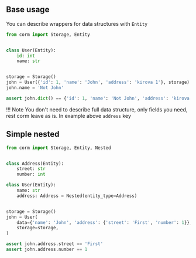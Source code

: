 ## Base usage

You can describe wrappers for data structures with `Entity`

```python
from corm import Storage, Entity


class User(Entity):
    id: int
    name: str


storage = Storage()
john = User({'id': 1, 'name': 'John', 'address': 'kirova 1'}, storage)
john.name = 'Not John'

assert john.dict() == {'id': 1, 'name': 'Not John', 'address': 'kirova 1'}
```

!!! Note
    You don't need to describe full data structure, only fields you need, rest corm leave as is. In example above `address` key


## Simple nested

```python
from corm import Storage, Entity, Nested


class Address(Entity):
    street: str
    number: int

class User(Entity):
    name: str
    address: Address = Nested(entity_type=Address)


storage = Storage()
john = User(
    data={'name': 'John', 'address': {'street': 'First', 'number': 1}}, 
    storage=storage,
)

assert john.address.street == 'First'
assert john.address.number == 1
```